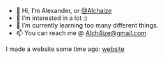 - 👋 Hi, I’m Alexander, or [@Alchaize](https://github.com/Alchaize)
- 👀 I’m interested in a lot :)
- 🌱 I’m currently learning too many different things.
- 📫 You can reach me @ Alch4ize@gmail.com

I made a website some time ago:
[website](https://alchaize.github.io/)

<!---
Alchaize/Alchaize is a ✨ special ✨ repository because its `README.md` (this file) appears on your GitHub profile.
You can click the Preview link to take a look at your changes.
--->
